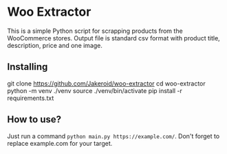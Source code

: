 Woo Extractor 
=====

This is a simple Python script for scrapping products from the WooCommerce stores.
Output file is standard csv format with product title, description, price and one image.

Installing
-----
git clone https://github.com/Jakeroid/woo-extractor
cd woo-extractor
python -m venv ./venv
source ./venv/bin/activate
pip install -r requirements.txt

How to use?
-----

Just run a command ```python main.py https://example.com/```. Don't forget to replace example.com for your target. 